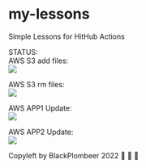 # my-lessons
Simple Lessons for HitHub Actions

STATUS:<br>
AWS S3 add files:<br>
<img src="https://github.com/vitalikniaz/my-lessons/workflows/CI-CD-Pipelines-to-AWS-EBN/badge.svg?branch=main"><br>

AWS S3 rm files:<br>
<img src="https://github.com/vitalikniaz/my-lessons/workflows/AWS-S3-RM-ALL/badge.svg?branch=main"><br>

AWS APP1 Update:<br>
<img src="https://github.com/vitalikniaz/my-lessons/workflows/AWS-TO-S3-APP1-FOLDER-UPDATE/badge.svg?branch=main"><br>

AWS APP2 Update:<br>
<img src="https://github.com/vitalikniaz/my-lessons/workflows/AWS-TO-S3-APP2-FOLDER-UPDATE/badge.svg?branch=main"><br>

Copyleft by BlackPlombeer 2022 :see_no_evil: :hear_no_evil: :speak_no_evil: